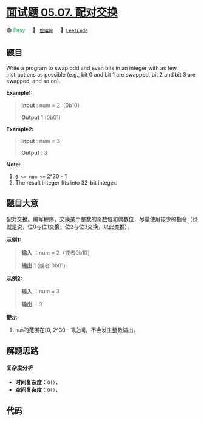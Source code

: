 # [面试题 05.07. 配对交换](https://leetcode.cn/problems/exchange-lcci)

🟢 <font color=#15bd66>Easy</font>&emsp; 🔖&ensp; [`位运算`](/leetcode/outline/tag/bit-manipulation.md)&emsp; 🔗&ensp;[`LeetCode`](https://leetcode.cn/problems/exchange-lcci)

## 题目

Write a program to swap odd and even bits in an integer with as few
instructions as possible (e.g., bit 0 and bit 1 are swapped, bit 2 and bit 3
are swapped, and so on).

**Example1:**

> 
> 
> 
> 
> 
> **Input** : num = 2（0b10）
> 
> **Output** 1 (0b01)

**Example2:**

> 
> 
> 
> 
> 
> **Input** : num = 3
> 
> **Output** : 3
> 
> 

**Note:**

  1. `0 <= num <=` 2^30 - 1
  2. The result integer fits into 32-bit integer.


## 题目大意

配对交换。编写程序，交换某个整数的奇数位和偶数位，尽量使用较少的指令（也就是说，位0与位1交换，位2与位3交换，以此类推）。

**示例1:**

> 
> 
> 
> 
> 
> **输入** ：num = 2（或者0b10）
> 
> **输出** 1 (或者 0b01)
> 
> 

**示例2:**

> 
> 
> 
> 
> 
> **输入** ：num = 3
> 
> **输出** ：3
> 
> 

**提示:**

  1. `num`的范围在[0, 2^30 - 1]之间，不会发生整数溢出。


## 解题思路

#### 复杂度分析

- **时间复杂度**：`O()`，
- **空间复杂度**：`O()`，

## 代码

```javascript

```